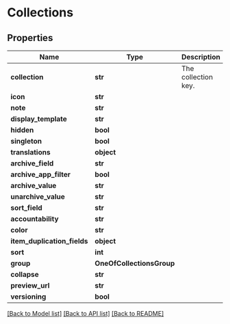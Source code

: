 # Collections

## Properties
Name | Type | Description | Notes
------------ | ------------- | ------------- | -------------
**collection** | **str** | The collection key. | [optional] 
**icon** | **str** |  | [optional] 
**note** | **str** |  | [optional] 
**display_template** | **str** |  | [optional] 
**hidden** | **bool** |  | [optional] 
**singleton** | **bool** |  | [optional] 
**translations** | **object** |  | [optional] 
**archive_field** | **str** |  | [optional] 
**archive_app_filter** | **bool** |  | [optional] 
**archive_value** | **str** |  | [optional] 
**unarchive_value** | **str** |  | [optional] 
**sort_field** | **str** |  | [optional] 
**accountability** | **str** |  | [optional] 
**color** | **str** |  | [optional] 
**item_duplication_fields** | **object** |  | [optional] 
**sort** | **int** |  | [optional] 
**group** | **OneOfCollectionsGroup** |  | [optional] 
**collapse** | **str** |  | [optional] 
**preview_url** | **str** |  | [optional] 
**versioning** | **bool** |  | [optional] 

[[Back to Model list]](../README.md#documentation-for-models) [[Back to API list]](../README.md#documentation-for-api-endpoints) [[Back to README]](../README.md)

